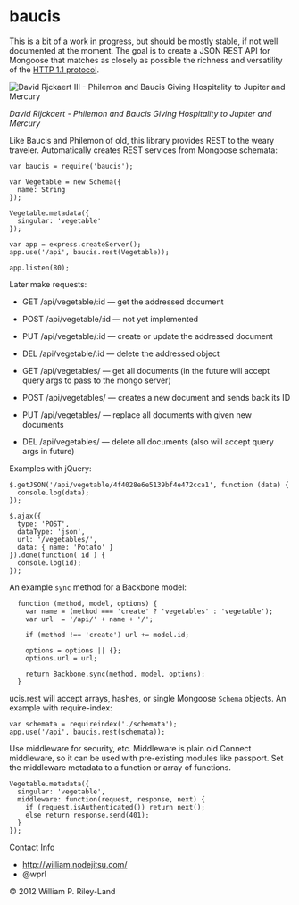 baucis
=====================

This is a bit of a work in progress, but should be mostly stable, if not well documented at the moment.  The goal is to create a JSON REST API for Mongoose that matches as closely as possible the richness and versatility of the [HTTP 1.1 protocol](http://www.w3.org/Protocols/rfc2616/rfc2616.html).

![David Rjckaert III - Philemon and Baucis Giving Hospitality to Jupiter and Mercury](http://github.com/wprl/baucis/raw/master/david_rijckaert_iii-philemon_and_baucis.jpg "Hermes is like: 'Hey Baucis, don't kill that goose.  And thanks for the REST.'")

*David Rijckaert - Philemon and Baucis Giving Hospitality to Jupiter and Mercury*

Like Baucis and Philemon of old, this library provides REST to the weary traveler.  Automatically creates REST services from Mongoose schemata:

    var baucis = require('baucis');

    var Vegetable = new Schema({
      name: String
    });

    Vegetable.metadata({
      singular: 'vegetable'
    });

    var app = express.createServer();
    app.use('/api', baucis.rest(Vegetable));

    app.listen(80);

Later make requests:

 * GET /api/vegetable/:id &mdash; get the addressed document
 * POST /api/vegetable/:id &mdash; not yet implemented
 * PUT /api/vegetable/:id &mdash; create or update the addressed document
 * DEL /api/vegetable/:id &mdash; delete the addressed object


 * GET /api/vegetables/ &mdash; get all documents (in the future will accept query args to pass to the mongo server)
 * POST /api/vegetables/ &mdash; creates a new document and sends back its ID
 * PUT /api/vegetables/ &mdash; replace all documents with given new documents
 * DEL /api/vegetables/ &mdash; delete all documents (also will accept query args in future)

Examples with jQuery:

    $.getJSON('/api/vegetable/4f4028e6e5139bf4e472cca1', function (data) {
      console.log(data);
    });

    $.ajax({
      type: 'POST',
      dataType: 'json',
      url: '/vegetables/',
      data: { name: 'Potato' }
    }).done(function( id ) {
      console.log(id);
    });
    
An example `sync` method for a Backbone model:

      function (method, model, options) {
        var name = (method === 'create' ? 'vegetables' : 'vegetable'); 
        var url  = '/api/' + name + '/';

        if (method !== 'create') url += model.id;

        options = options || {};
        options.url = url;

        return Backbone.sync(method, model, options);
      }

ucis.rest will accept arrays, hashes, or single Mongoose `Schema` objects.  An example with require-index:

    var schemata = requireindex('./schemata');
    app.use('/api', baucis.rest(schemata));

Use middleware for security, etc.  Middleware is plain old Connect middleware, so it can be used with pre-existing modules like passport.  Set the middleware metadata to a function or array of functions.

    Vegetable.metadata({
      singular: 'vegetable',
      middleware: function(request, response, next) {
        if (request.isAuthenticated()) return next();
        else return response.send(401);
      }
    });

Contact Info

 * http://william.nodejitsu.com/
 * @wprl

&copy; 2012 William P. Riley-Land

